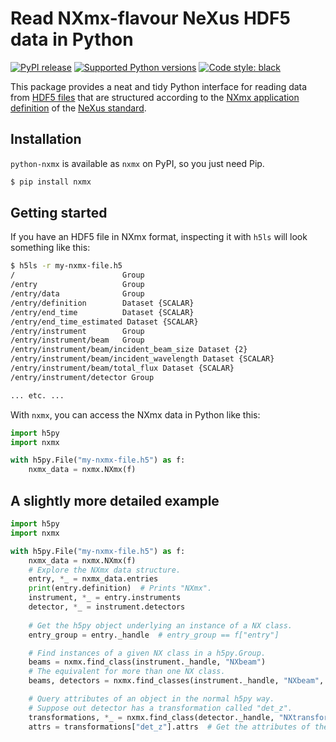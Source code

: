 # Read NXmx-flavour NeXus HDF5 data in Python

[![PyPI release](https://img.shields.io/pypi/v/nxmx.svg)](https://pypi.python.org/pypi/nxmx)
[![Supported Python versions](https://img.shields.io/pypi/pyversions/nxmx.svg)](https://pypi.org/project/nxmx)
[![Code style: black](https://img.shields.io/badge/code%20style-black-000000.svg)]( https://github.com/ambv/black)

This package provides a neat and tidy Python interface for reading data from [HDF5 files](https://www.hdfgroup.org/solutions/hdf5/) that are structured according to the [NXmx application definition](https://manual.nexusformat.org/classes/applications/NXmx.html) of the [NeXus standard](https://www.nexusformat.org/).

## Installation
`python-nxmx` is available as `nxmx` on PyPI, so you just need Pip.
```Bash
$ pip install nxmx
```

## Getting started

If you have an HDF5 file in NXmx format, inspecting it with `h5ls` will look something like this:
```Bash
$ h5ls -r my-nxmx-file.h5 
/                        Group
/entry                   Group
/entry/data              Group
/entry/definition        Dataset {SCALAR}
/entry/end_time          Dataset {SCALAR}
/entry/end_time_estimated Dataset {SCALAR}
/entry/instrument        Group
/entry/instrument/beam   Group
/entry/instrument/beam/incident_beam_size Dataset {2}
/entry/instrument/beam/incident_wavelength Dataset {SCALAR}
/entry/instrument/beam/total_flux Dataset {SCALAR}
/entry/instrument/detector Group

... etc. ...
```
With `nxmx`, you can access the NXmx data in Python like this:
```Python
import h5py
import nxmx

with h5py.File("my-nxmx-file.h5") as f:
    nxmx_data = nxmx.NXmx(f)
```

## A slightly more detailed example
```Python
import h5py
import nxmx

with h5py.File("my-nxmx-file.h5") as f:
    nxmx_data = nxmx.NXmx(f)
    # Explore the NXmx data structure.
    entry, *_ = nxmx_data.entries
    print(entry.definition)  # Prints "NXmx".
    instrument, *_ = entry.instruments
    detector, *_ = instrument.detectors
    
    # Get the h5py object underlying an instance of a NX class.
    entry_group = entry._handle  # entry_group == f["entry"]

    # Find instances of a given NX class in a h5py.Group.
    beams = nxmx.find_class(instrument._handle, "NXbeam")
    # The equivalent for more than one NX class.
    beams, detectors = nxmx.find_classes(instrument._handle, "NXbeam", "NXdetector")

    # Query attributes of an object in the normal h5py way.
    # Suppose out detector has a transformation called "det_z".
    transformations, *_ = nxmx.find_class(detector._handle, "NXtransformations")
    attrs = transformations["det_z"].attrs  # Get the attributes of the "det_z" dataset.
```
